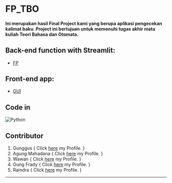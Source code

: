 # FP_TBO

#### Ini merupakan hasil Final Project kami yang berupa aplikasi pengecekan kalimat baku. Project ini bertujuan untuk memenuhi tugas akhir mata kuliah Teori Bahasa dan Otomata.

## Back-end function with Streamlit:

- [FP](FP.py)

## Front-end app:

- [GUI](GUI.py)

## Code in

![Python](https://img.shields.io/badge/Python-FFD43B?style=for-the-badge&logo=python&logoColor=blue)

## Contributor

1. Gunggus { Click [here](https://github.com/BangAjus) my Profile. }
2. Agung Mahadana { Click [here](https://github.com/agungmahadana) my Profile. }
3. Wawan { Click [here](https://github.com/Wawan-092) my Profile. }
4. Gung Frady { Click [here](https://github.com/Gungfrady) my Profile. }
5. Raindra { Click [here](https://github.com/RaindraP) my Profile. }

<hr>
